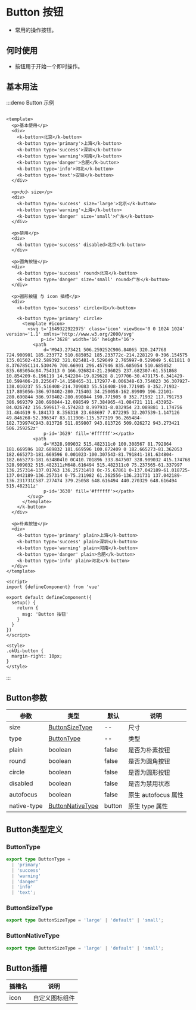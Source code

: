 # Button 按钮

+ 常用的操作按钮。

## 何时使用

+ 按钮用于开始一个即时操作。

## 基本用法

:::demo Button 示例

```vue

<template>
  <p>基本使用</p>
  <div>
    <k-button>北京</k-button>
    <k-button type='primary'>上海</k-button>
    <k-button type='success'>深圳</k-button>
    <k-button type='warning'>河南</k-button>
    <k-button type='danger'>合肥</k-button>
    <k-button type='info'>河北</k-button>
    <k-button type='text'>安徽</k-button>
  </div>

  <p>大小 size</p>
  <div>
    <k-button type='success' size='large'>北京</k-button>
    <k-button type='warning'>上海</k-button>
    <k-button type='danger' size='small'>广东</k-button>
  </div>

  <p>禁用</p>
  <div>
    <k-button type='success' disabled>北京</k-button>
  </div>

  <p>圆角按钮</p>
  <div>
    <k-button type='success' round>北京</k-button>
    <k-button type='danger' size='small' round>广东</k-button>
  </div>

  <p>圆形按钮 与 icon 插槽</p>
  <div>
    <k-button type='success' circle>北</k-button>

    <k-button type='primary' circle>
      <template #icon>
        <svg t='1649322922975' class='icon' viewBox='0 0 1024 1024' version='1.1' xmlns='http://www.w3.org/2000/svg'
             p-id='3628' width='16' height='16'>
          <path
              d='M943.273421 506.259252C906.84065 320.247768 724.900901 185.233772 510.685052 185.233772c-214.228129 0-396.154575 135.01502-432.589392 321.025481-0.529049 2.765997-0.529049 5.611811 0 8.376785C114.530476 700.66901 296.457946 835.685054 510.685052 835.685054c84.754313 0 166.926824-21.296025 237.682307-61.551868 10.854209-6.196119 14.542204-19.829628 8.197706-30.479175-6.341429-10.599406-20.225647-14.158465-31.172977-8.006348-63.754023 36.307927-138.010237 55.516408-214.709083 55.516408-190.771905 0-352.71932-117.805056-386.970402-280.715403 34.250058-162.89909 196.22101-280.690844 386.970402-280.690844 190.771905 0 352.71932 117.791753 386.969379 280.690844-12.098549 57.384965-41.084721 111.433952-84.026742 156.599617-8.574283 8.997931-8.032954 23.089881 1.174756 31.464619 9.184173 8.356318 23.608697 7.872295 32.207539-1.147126 49.846268-52.396347 83.111906-115.577319 96.265484-182.739974C943.813726 511.859807 943.813726 509.026272 943.273421 506.259252z'
              p-id='3629' fill='#ffffff'></path>
          <path
              d='M328.909032 515.482311c0 100.308567 81.792864 181.669596 182.689832 181.669596 100.872409 0 182.665273-81.362053 182.665273-181.669596 0.001023-100.307543-81.791841-181.634804-182.665273-181.634804l0 0C410.701896 333.847507 328.909032 415.174768 328.909032 515.482311zM648.616494 515.482311c0 75.237565-61.337997 136.257314-137.01763 136.257314l0 0c-75.67861 0-137.042189-61.018725-137.042189-136.257314 0-75.211982 61.362556-136.231731 137.042189-136.231731C587.277474 379.25058 648.616494 440.270329 648.616494 515.482311z'
              p-id='3630' fill='#ffffff'></path>
        </svg>
      </template>
    </k-button>
  </div>

  <p>朴素按钮</p>
  <div>
    <k-button type='primary' plain>上海</k-button>
    <k-button type='success' plain>深圳</k-button>
    <k-button type='warning' plain>河南</k-button>
    <k-button type='danger' plain>合肥</k-button>
    <k-button type='info' plain>河北</k-button>
  </div>
</template>

<script>
import {defineComponent} from 'vue'

export default defineComponent({
  setup() {
    return {
      msg: 'Button 按钮'
    }
  }
})
</script>

<style>
.okUi-button {
  margin-right: 10px;
}
</style>
```

:::

## Button参数

| 参数 | 类型                                    | 默认 | 说明 |
| ---- |---------------------------------------| ---- | ---- |
| size | [ButtonSizeType](#buttonSizeType)     | -- | 尺寸 |
| type | [ButtonType](#buttonType)             | -- | 类型 |
| plain | boolean                               | false | 是否为朴素按钮 |
| round | boolean                               | false | 是否为圆角按钮 |
| circle | boolean                               | false | 是否为圆形按钮 |
| disabled | boolean                               | false | 是否为禁用状态 |
| autofocus | boolean                               | false | 原生 autofocus 属性 |
| native-type | [ButtonNativeType](#buttonNativeType) | button | 原生 type 属性 |

## Button类型定义

### ButtonType

```ts
export type ButtonType =
  | 'primary'
  | 'success'
  | 'warning'
  | 'danger'
  | 'info'
  | 'text';
```

### ButtonSizeType

```ts
export type ButtonSizeType = 'large' | 'default' | 'small';
```

### ButtonNativeType

```ts
export type ButtonSizeType = 'large' | 'default' | 'small';
```

## Button插槽

| 插槽名 | 说明 |
| ---- | ---- |
| icon | 自定义图标组件 |

